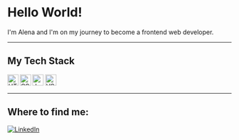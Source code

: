 <h1>Hello World!</h1>
<p>I'm Alena and I'm on my journey to become a frontend web developer.</p>
<hr aize=3x>
<h2>My Tech Stack</h2>
<img align="left" src="https://img.shields.io/badge/-HTML5-%23E44D27?style=flat&logo=html5&logoColor=ffffff" alt="HTML5" height = "25"/>  
<img align="left" src="https://img.shields.io/badge/-CSS3-%231572B6?style=flat&logo=css3" alt="CSS3" height = "25"/>  
<img src="https://img.shields.io/badge/-JavaScript-%23F7DF1C?style=flat&logo=javascript&logoColor=000000" alt="JavaScript" height = "25"/>  
<img src="https://img.shields.io/badge/-VSCode-%23007ACC?style=flat&logo=visual-studio-code" alt="VSCode" height = "25">
<hr size=3x>
<h2>Where to find me:</h2>
<a href="https://www.linkedin.com/in/alena-bauer-856712206/" target="_blank"><img alt="LinkedIn" src="https://img.shields.io/badge/linkedin-%230077B5.svg?&style=for-the-badge&logo=linkedin&logoColor=white" /></a>


<!--
**alenabauer/alenabauer** is a ✨ _special_ ✨ repository because its `README.md` (this file) appears on your GitHub profile.

Here are some ideas to get you started:

- 🔭 I’m currently working on ...
- 🌱 I’m currently learning ...
- 👯 I’m looking to collaborate on ...
- 🤔 I’m looking for help with ...
- 💬 Ask me about ...
- 📫 How to reach me: ...
- 😄 Pronouns: ...
- ⚡ Fun fact: ...
-->
